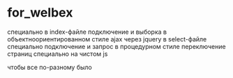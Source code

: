 # for_welbex

cпециально в index-файле подключение и выборка в объектноориентированном стиле
ajax через jquery
в select-файле специально подключение и запрос в процедурном стиле
переключение страниц специально на чистом js

чтобы все по-разному было
